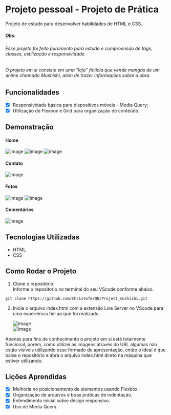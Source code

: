 # Projeto pessoal - Projeto de Prática

Projeto de estudo para desenvolver habilidades de HTML e CSS.

##### Obs: 

###### Esse projeto foi feito puramente para estudo e compreensão de tags, classes, estilização e responsividade.
###### O projeto em si consiste em uma "loja" ficticia que vende mangás de um anime chamado Mushishi, além de trazer informações sobre a obra.

## Funcionalidades

- [x] Responsividade básica para dispositivos móveis - Media Query;
- [x] Utilização de Flexbox e Grid para organização de conteúdo.

## Demonstração

  #### Home
  ![image](https://github.com/user-attachments/assets/46260211-1b10-4c67-92ac-15e10a502d30)
  ![image](https://github.com/user-attachments/assets/611177b5-bfe6-47be-a0ed-e3bc79a85d2d)
  ![image](https://github.com/user-attachments/assets/ac031c45-35b0-4c5e-ae07-db8f578ed8e0)

  #### Contato
  ![image](https://github.com/user-attachments/assets/e3a1a3ff-247e-4e30-82dc-79832d33f19c)

  #### Fotos
  ![image](https://github.com/user-attachments/assets/c2590a62-2bbe-414a-ac11-eb3a86fce52b)
  ![image](https://github.com/user-attachments/assets/6245fafe-d8f5-43e3-bf37-b4ea68f55f1f)

  #### Comentários
  ![image](https://github.com/user-attachments/assets/033e215c-1297-41f6-8a72-ffb3d7230158)

## Tecnologias Utilizadas

- HTML
- CSS

## Como Rodar o Projeto

1. Clone o repositório: <br>
Informe o repositorio no terminal do seu VScode conforme abaixo.
```
git clone https://github.com/ChristoferQN/Project_mushishi.git
```
2. Inicie o arquivo index.html com a extensão Live Server no VScode para uma experiência fiel ao que foi realizado.

   ![image](https://github.com/user-attachments/assets/cb20f841-193c-4400-b246-e673699c5d41) <br>
   ![image](https://github.com/user-attachments/assets/06cc9c56-0cf1-4b48-91b4-6a98e1f1babb)

  Apenas para fins de conhecimento o projeto em si está totalmente funcional, porém, como utilizei as imagens através do URL algumas não estão visíveis utilizando esse formado de apresentação, então o ideal é que baixe o repositório e abra o arquivo index.html direto na máquina que estiver utilizando.
  
   
## Lições Aprendidas
    
 - [x] Melhoria no posicionamento de elementos usando Flexbox.
 - [x] Organização de arquivos e boas práticas de indentação.
 - [x] Entendimento inicial sobre design responsivo.
 - [x] Uso de Media Query.
